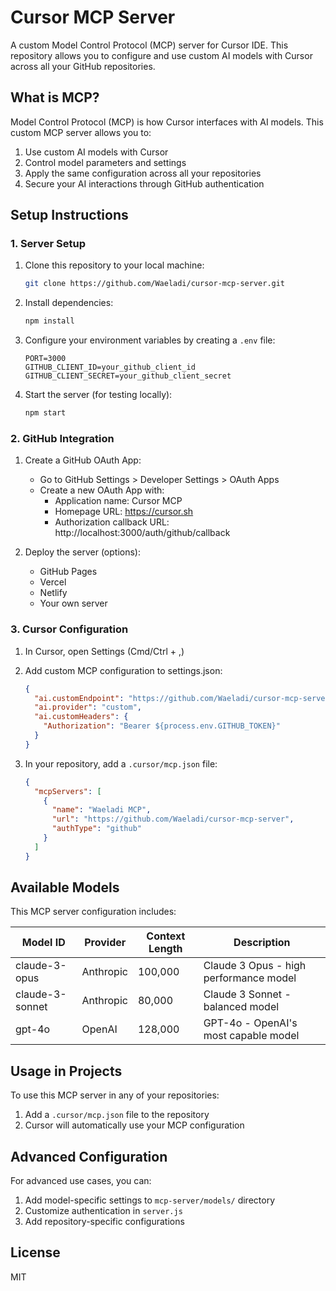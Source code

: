 # Cursor MCP Server

A custom Model Control Protocol (MCP) server for Cursor IDE. This repository allows you to configure and use custom AI models with Cursor across all your GitHub repositories.

## What is MCP?

Model Control Protocol (MCP) is how Cursor interfaces with AI models. This custom MCP server allows you to:

1. Use custom AI models with Cursor
2. Control model parameters and settings
3. Apply the same configuration across all your repositories
4. Secure your AI interactions through GitHub authentication

## Setup Instructions

### 1. Server Setup

1. Clone this repository to your local machine:
   ```bash
   git clone https://github.com/Waeladi/cursor-mcp-server.git
   ```

2. Install dependencies:
   ```bash
   npm install
   ```

3. Configure your environment variables by creating a `.env` file:
   ```
   PORT=3000
   GITHUB_CLIENT_ID=your_github_client_id
   GITHUB_CLIENT_SECRET=your_github_client_secret
   ```

4. Start the server (for testing locally):
   ```bash
   npm start
   ```

### 2. GitHub Integration

1. Create a GitHub OAuth App:
   - Go to GitHub Settings > Developer Settings > OAuth Apps
   - Create a new OAuth App with:
     - Application name: Cursor MCP
     - Homepage URL: https://cursor.sh
     - Authorization callback URL: http://localhost:3000/auth/github/callback

2. Deploy the server (options):
   - GitHub Pages
   - Vercel
   - Netlify
   - Your own server

### 3. Cursor Configuration

1. In Cursor, open Settings (Cmd/Ctrl + ,)
2. Add custom MCP configuration to settings.json:
   ```json
   {
     "ai.customEndpoint": "https://github.com/Waeladi/cursor-mcp-server/mcp-server",
     "ai.provider": "custom",
     "ai.customHeaders": {
       "Authorization": "Bearer ${process.env.GITHUB_TOKEN}"
     }
   }
   ```

3. In your repository, add a `.cursor/mcp.json` file:
   ```json
   {
     "mcpServers": [
       {
         "name": "Waeladi MCP",
         "url": "https://github.com/Waeladi/cursor-mcp-server",
         "authType": "github"
       }
     ]
   }
   ```

## Available Models

This MCP server configuration includes:

| Model ID | Provider | Context Length | Description |
|----------|----------|---------------|------------|
| claude-3-opus | Anthropic | 100,000 | Claude 3 Opus - high performance model |
| claude-3-sonnet | Anthropic | 80,000 | Claude 3 Sonnet - balanced model |
| gpt-4o | OpenAI | 128,000 | GPT-4o - OpenAI's most capable model |

## Usage in Projects

To use this MCP server in any of your repositories:

1. Add a `.cursor/mcp.json` file to the repository
2. Cursor will automatically use your MCP configuration

## Advanced Configuration

For advanced use cases, you can:

1. Add model-specific settings to `mcp-server/models/` directory
2. Customize authentication in `server.js`
3. Add repository-specific configurations

## License

MIT


